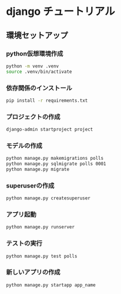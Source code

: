 # django チュートリアル

## 環境セットアップ

### python仮想環境作成

```sh
python -m venv .venv
source .venv/bin/activate
```

### 依存関係のインストール

```sh
pip install -r requirements.txt
```

### プロジェクトの作成

```sh
django-admin startproject project
```

### モデルの作成

```sh
python manage.py makemigrations polls
python manage.py sqlmigrate polls 0001
python manage.py migrate
```

### superuserの作成

```sh
python manage.py createsuperuser
```

### アプリ起動

```sh
python manage.py runserver
```

### テストの実行

```sh
python manage.py test polls
```

### 新しいアプリの作成

```sh
python manage.py startapp app_name
```
